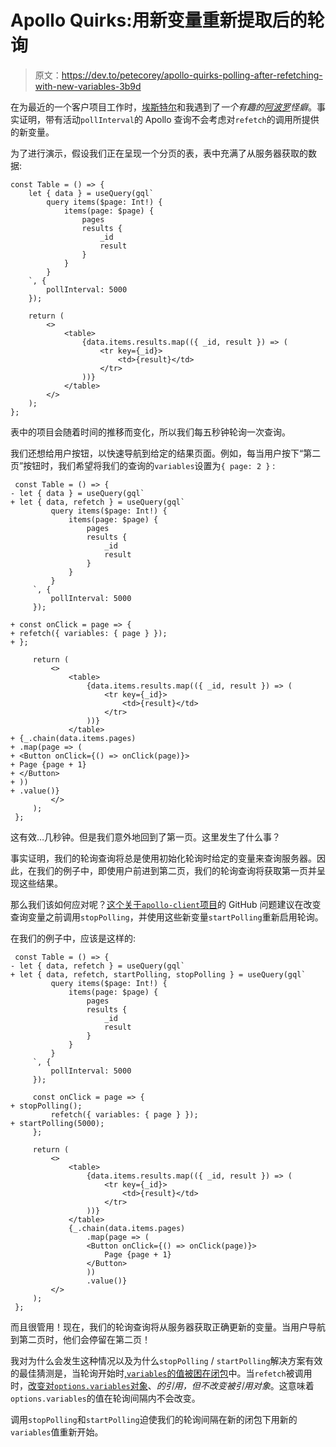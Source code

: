 # Apollo Quirks:用新变量重新提取后的轮询

> 原文：<https://dev.to/petecorey/apollo-quirks-polling-after-refetching-with-new-variables-3b9d>

在为最近的一个客户项目工作时，[埃斯特尔](https://twitter.com/msestellemarie)和我遇到了*一个有趣的[阿波罗](https://www.apollographql.com/)怪癖*。事实证明，带有活动`pollInterval`的 Apollo 查询不会考虑对`refetch`的调用所提供的新变量。

为了进行演示，假设我们正在呈现一个分页的表，表中充满了从服务器获取的数据:

```
const Table = () => {
    let { data } = useQuery(gql`
        query items($page: Int!) {
            items(page: $page) {
                pages
                results {
                    _id
                    result
                }
            }
        }
    `, {
        pollInterval: 5000
    });

    return (
        <>
            <table>
                {data.items.results.map(({ _id, result }) => (
                    <tr key={_id}>
                        <td>{result}</td>
                    </tr>
                ))}
            </table>
        </>
    );
}; 
```

表中的项目会随着时间的推移而变化，所以我们每五秒钟轮询一次查询。

我们还想给用户按钮，以快速导航到给定的结果页面。例如，每当用户按下“第二页”按钮时，我们希望将我们的查询的`variables`设置为`{ page: 2 }` :

```
 const Table = () => {
- let { data } = useQuery(gql`
+ let { data, refetch } = useQuery(gql`
         query items($page: Int!) {
             items(page: $page) {
                 pages
                 results {
                     _id
                     result
                 }
             }
         }
     `, {
         pollInterval: 5000
     });

+ const onClick = page => {
+ refetch({ variables: { page } });
+ };

     return (
         <>
             <table>
                 {data.items.results.map(({ _id, result }) => (
                     <tr key={_id}>
                         <td>{result}</td>
                     </tr>
                 ))}
             </table>
+ {_.chain(data.items.pages)
+ .map(page => (
+ <Button onClick={() => onClick(page)}>
+ Page {page + 1}
+ </Button>
+ ))
+ .value()}
         </>
     );
 }; 
```

这有效…几秒钟。但是我们意外地回到了第一页。这里发生了什么事？

事实证明，我们的轮询查询将总是使用初始化轮询时给定的变量来查询服务器。因此，在我们的例子中，即使用户前进到第二页，我们的轮询查询将获取第一页并呈现这些结果。

那么我们该如何应对呢？[这个关于`apollo-client`项目](https://github.com/apollographql/apollo-client/issues/3053)的 GitHub 问题建议在改变查询变量之前调用`stopPolling`，并使用这些新变量`startPolling`重新启用轮询。

在我们的例子中，应该是这样的:

```
 const Table = () => {
- let { data, refetch } = useQuery(gql`
+ let { data, refetch, startPolling, stopPolling } = useQuery(gql`
         query items($page: Int!) {
             items(page: $page) {
                 pages
                 results {
                     _id
                     result
                 }
             }
         }
     `, {
         pollInterval: 5000
     });

     const onClick = page => {
+ stopPolling();
         refetch({ variables: { page } });
+ startPolling(5000);
     };

     return (
         <>
             <table>
                 {data.items.results.map(({ _id, result }) => (
                     <tr key={_id}>
                         <td>{result}</td>
                     </tr>
                 ))}
             </table>
             {_.chain(data.items.pages)
                 .map(page => (
                 <Button onClick={() => onClick(page)}>
                     Page {page + 1}
                 </Button>
                 ))
                 .value()}
         </>
     );
 }; 
```

而且很管用！现在，我们的轮询查询将从服务器获取正确更新的变量。当用户导航到第二页时，他们会停留在第二页！

我对为什么会发生这种情况以及为什么`stopPolling` / `startPolling`解决方案有效的最佳猜测是，当轮询开始时[,`variables`的值](https://github.com/apollographql/apollo-client/blob/2a4e4158e5d1b7249e3b6347d1038e00ec89c579/packages/apollo-client/src/core/QueryManager.ts#L1373-L1399)[被困在闭包](https://github.com/apollographql/apollo-client/blob/2a4e4158e5d1b7249e3b6347d1038e00ec89c579/packages/apollo-client/src/core/QueryManager.ts#L1349)中。当`refetch`被调用时，[改变对`options.variables`对象](https://github.com/apollographql/apollo-client/blob/master/packages/apollo-client/src/core/ObservableQuery.ts#L323-L329)、*的引用，但不改变被引用对象*。这意味着`options.variables`的值在轮询间隔内不会改变。

调用`stopPolling`和`startPolling`迫使我们的轮询间隔在新的闭包下用新的`variables`值重新开始。
